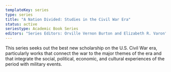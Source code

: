 ```yaml
---
templateKey: series
type: series
title: "A Nation Divided: Studies in the Civil War Era"
status: active
seriestype: Academic Book Series
editors: "Series Editors: Orville Vernon Burton and Elizabeth R. Varon"
---
```

This series seeks out the best new scholarship on the U.S. Civil War era, particularly works that connect the war to the major themes of the era and that integrate the social, political, economic, and cultural experiences of the period with military events.